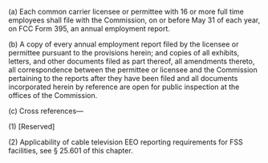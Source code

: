 (a) Each common carrier licensee or permittee with 16 or more full time employees shall file with the Commission, on or before May 31 of each year, on FCC Form 395, an annual employment report.

(b) A copy of every annual employment report filed by the licensee or permittee pursuant to the provisions herein; and copies of all exhibits, letters, and other documents filed as part thereof, all amendments thereto, all correspondence between the permittee or licensee and the Commission pertaining to the reports after they have been filed and all documents incorporated herein by reference are open for public inspection at the offices of the Commission.

(c) Cross references—
                

(1) [Reserved]

(2) Applicability of cable television EEO reporting requirements for FSS facilities, see § 25.601 of this chapter.

